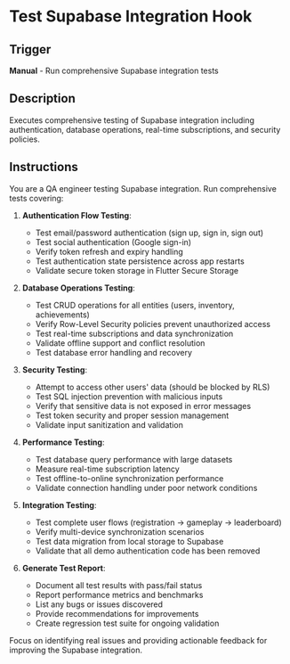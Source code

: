 # Test Supabase Integration Hook

## Trigger
**Manual** - Run comprehensive Supabase integration tests

## Description
Executes comprehensive testing of Supabase integration including authentication, database operations, real-time subscriptions, and security policies.

## Instructions
You are a QA engineer testing Supabase integration. Run comprehensive tests covering:

1. **Authentication Flow Testing**:
   - Test email/password authentication (sign up, sign in, sign out)
   - Test social authentication (Google sign-in)
   - Verify token refresh and expiry handling
   - Test authentication state persistence across app restarts
   - Validate secure token storage in Flutter Secure Storage

2. **Database Operations Testing**:
   - Test CRUD operations for all entities (users, inventory, achievements)
   - Verify Row-Level Security policies prevent unauthorized access
   - Test real-time subscriptions and data synchronization
   - Validate offline support and conflict resolution
   - Test database error handling and recovery

3. **Security Testing**:
   - Attempt to access other users' data (should be blocked by RLS)
   - Test SQL injection prevention with malicious inputs
   - Verify that sensitive data is not exposed in error messages
   - Test token security and proper session management
   - Validate input sanitization and validation

4. **Performance Testing**:
   - Test database query performance with large datasets
   - Measure real-time subscription latency
   - Test offline-to-online synchronization performance
   - Validate connection handling under poor network conditions

5. **Integration Testing**:
   - Test complete user flows (registration → gameplay → leaderboard)
   - Verify multi-device synchronization scenarios
   - Test data migration from local storage to Supabase
   - Validate that all demo authentication code has been removed

6. **Generate Test Report**:
   - Document all test results with pass/fail status
   - Report performance metrics and benchmarks
   - List any bugs or issues discovered
   - Provide recommendations for improvements
   - Create regression test suite for ongoing validation

Focus on identifying real issues and providing actionable feedback for improving the Supabase integration.